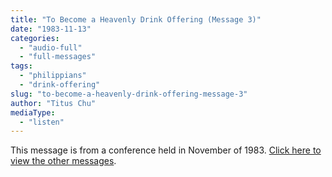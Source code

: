 ```yaml
---
title: "To Become a Heavenly Drink Offering (Message 3)"
date: "1983-11-13"
categories: 
  - "audio-full"
  - "full-messages"
tags: 
  - "philippians"
  - "drink-offering"
slug: "to-become-a-heavenly-drink-offering-message-3"
author: "Titus Chu"
mediaType: 
  - "listen"
---
```


This message is from a conference held in November of 1983. [Click here to view the other messages](https://asweetsavor.org/1983-november-chicago-conference-to-become-a-heavenly-drink-offering).
